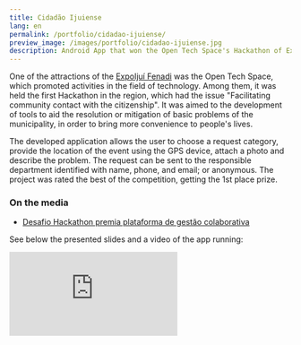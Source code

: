 ```yaml
---
title: Cidadão Ijuiense
lang: en
permalink: /portfolio/cidadao-ijuiense/
preview_image: /images/portfolio/cidadao-ijuiense.jpg
description: Android App that won the Open Tech Space's Hackathon of ExpoIjuí Fenadi 2016. It allows the user to send requests directly to the Government in order to expedite the service of such occurrences.
---
```

One of the attractions of the [ExpoIjuí Fenadi](http://expoijuifenadi.com.br/) was the Open Tech Space, which promoted activities in the field of technology. Among them, it was held the first Hackathon in the region, which had the issue "Facilitating community contact with the citizenship". It was aimed to the development of tools to aid the resolution or mitigation of basic problems of the municipality, in order to bring more convenience to people's lives.

The developed application allows the user to choose a request category, provide the location of the event using the GPS device, attach a photo and describe the problem. The request can be sent to the responsible department identified with name, phone, and email; or anonymous. The project was rated the best of the competition, getting the 1st place prize.

### On the media

* [Desafio Hackathon premia plataforma de gestão colaborativa](http://expoijuifenadi.com.br/desafio-hackathon-premia-iniciativa-de-gestao-colaborativa/)

See below the presented slides and a video of the app running:

<iframe class="iframe-doc" src="https://docs.google.com/presentation/d/1sXyLoh8OLj9_X9JgdlnqCzFLcTro-rgDJun0_XE_4bM/embed?start=false&loop=false&" frameborder="0" allowfullscreen="true" mozallowfullscreen="true" webkitallowfullscreen="true"></iframe>
